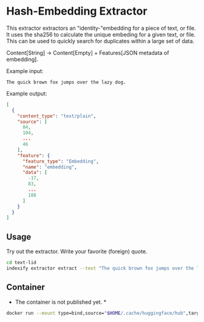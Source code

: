 # Hash-Embedding Extractor

This extractor extractors an "identity-"embedding for a piece of text, or file.
It uses the sha256 to calculate the unique embeding for a given text, or file.
This can be used to quickly search for duplicates within a large set of data.

Content[String] -> Content[Empty] + Features[JSON metadata of embedding].

Example input:

```text
The quick brown fox jumps over the lazy dog.
```

Example output:

```json
[
  {
    "content_type": "text/plain",
    "source": [
      84,
      104,
      ...
      46
    ],
    "feature": {
      "feature_type": "Embedding",
      "name": "embedding",
      "data": [
        -17,
        83,
        ...
        108
      ]
    }
  }
]
```

## Usage

Try out the extractor. Write your favorite (foreign) quote.

```bash
cd text-lid
indexify extractor extract --text "The quick brown fox jumps over the lazy dog."
```

## Container

* The container is not published yet. *

```bash
docker run --mount type=bind,source="$HOME/.cache/huggingface/hub",target=/root/.cache/huggingface/hub yenicelik/identity-hash-extractor extractor extract --text "The quick brown fox jumps over the lazy dog."
```

